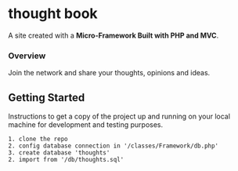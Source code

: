 # thought book
A site created with a **Micro-Framework Built with PHP and MVC**.

### Overview

Join the network and share your thoughts, opinions and ideas.

## Getting Started

Instructions to get a copy of the project up and running on your local machine for development and testing purposes.

```
1. clone the repo
2. config database connection in '/classes/Framework/db.php'
3. create database 'thoughts'
2. import from '/db/thoughts.sql'
```
